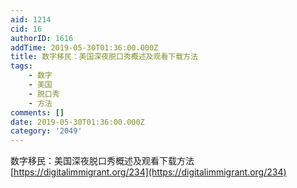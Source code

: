 ```yaml
---
aid: 1214
cid: 16
authorID: 1616
addTime: 2019-05-30T01:36:00.000Z
title: 数字移民：美国深夜脱口秀概述及观看下载方法
tags:
    - 数字
    - 美国
    - 脱口秀
    - 方法
comments: []
date: 2019-05-30T01:36:00.000Z
category: '2049'
---
```


数字移民：美国深夜脱口秀概述及观看下载方法  
[https://digitalimmigrant.org/234](https://digitalimmigrant.org/234)
